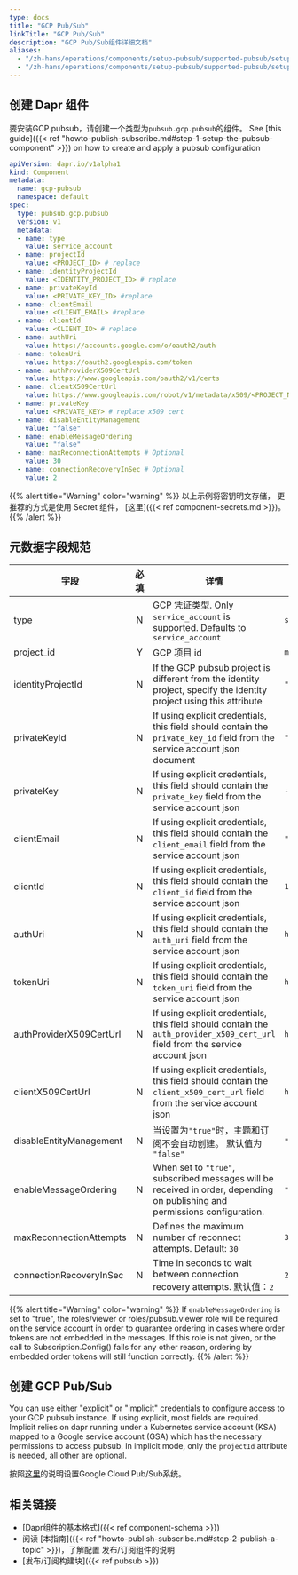 ```yaml
---
type: docs
title: "GCP Pub/Sub"
linkTitle: "GCP Pub/Sub"
description: "GCP Pub/Sub组件详细文档"
aliases:
  - "/zh-hans/operations/components/setup-pubsub/supported-pubsub/setup-gcp/"
  - "/zh-hans/operations/components/setup-pubsub/supported-pubsub/setup-gcp-pubsub/"
---
```


## 创建 Dapr 组件

要安装GCP pubsub，请创建一个类型为`pubsub.gcp.pubsub`的组件。 See [this guide]({{< ref "howto-publish-subscribe.md#step-1-setup-the-pubsub-component" >}}) on how to create and apply a pubsub configuration

```yaml
apiVersion: dapr.io/v1alpha1
kind: Component
metadata:
  name: gcp-pubsub
  namespace: default
spec:
  type: pubsub.gcp.pubsub
  version: v1
  metadata:
  - name: type
    value: service_account
  - name: projectId
    value: <PROJECT_ID> # replace
  - name: identityProjectId
    value: <IDENTITY_PROJECT_ID> # replace
  - name: privateKeyId
    value: <PRIVATE_KEY_ID> #replace
  - name: clientEmail
    value: <CLIENT_EMAIL> #replace
  - name: clientId
    value: <CLIENT_ID> # replace
  - name: authUri
    value: https://accounts.google.com/o/oauth2/auth
  - name: tokenUri
    value: https://oauth2.googleapis.com/token
  - name: authProviderX509CertUrl
    value: https://www.googleapis.com/oauth2/v1/certs
  - name: clientX509CertUrl
    value: https://www.googleapis.com/robot/v1/metadata/x509/<PROJECT_NAME>.iam.gserviceaccount.com #replace PROJECT_NAME
  - name: privateKey
    value: <PRIVATE_KEY> # replace x509 cert
  - name: disableEntityManagement
    value: "false"
  - name: enableMessageOrdering
    value: "false"
  - name: maxReconnectionAttempts # Optional
    value: 30
  - name: connectionRecoveryInSec # Optional
    value: 2
```
{{% alert title="Warning" color="warning" %}}
以上示例将密钥明文存储， 更推荐的方式是使用 Secret 组件， [这里]({{< ref component-secrets.md >}})。
{{% /alert %}}

## 元数据字段规范

| 字段                      | 必填 | 详情                                                                                                                             | 示例                                                                                                       |
| ----------------------- |:--:| ------------------------------------------------------------------------------------------------------------------------------ | -------------------------------------------------------------------------------------------------------- |
| type                    | N  | GCP 凭证类型. Only `service_account` is supported. Defaults to `service_account`                                                   | `service_account`                                                                                        |
| project_id              | Y  | GCP 项目 id                                                                                                                      | `myproject-123`                                                                                          |
| identityProjectId       | N  | If the GCP pubsub project is different from the identity project, specify the identity project using this attribute            | `"myproject-123"`                                                                                        |
| privateKeyId            | N  | If using explicit credentials, this field should contain the `private_key_id` field from the service account json document     | `"my-private-key"`                                                                                       |
| privateKey              | N  | If using explicit credentials, this field should contain the `private_key` field from the service account json                 | `-----BEGIN PRIVATE KEY-----MIIBVgIBADANBgkqhkiG9w0B`                                                    |
| clientEmail             | N  | If using explicit credentials, this field should contain the `client_email` field from the service account json                | `"myservice@myproject-123.iam.gserviceaccount.com"`                                                      |
| clientId                | N  | If using explicit credentials, this field should contain the `client_id` field from the service account json                   | `106234234234`                                                                                           |
| authUri                 | N  | If using explicit credentials, this field should contain the `auth_uri` field from the service account json                    | `https://accounts.google.com/o/oauth2/auth`                                                              |
| tokenUri                | N  | If using explicit credentials, this field should contain the `token_uri` field from the service account json                   | `https://oauth2.googleapis.com/token`                                                                    |
| authProviderX509CertUrl | N  | If using explicit credentials, this field should contain the `auth_provider_x509_cert_url` field from the service account json | `https://www.googleapis.com/oauth2/v1/certs`                                                             |
| clientX509CertUrl       | N  | If using explicit credentials, this field should contain the `client_x509_cert_url` field from the service account json        | `https://www.googleapis.com/robot/v1/metadata/x509/myserviceaccount%40myproject.iam.gserviceaccount.com` |
| disableEntityManagement | N  | 当设置为`"true"`时，主题和订阅不会自动创建。 默认值为 `"false"`                                                                                      | `"true"`, `"false"`                                                                                      |
| enableMessageOrdering   | N  | When set to `"true"`, subscribed messages will be received in order, depending on publishing and permissions configuration.    | `"true"`, `"false"`                                                                                      |
| maxReconnectionAttempts | N  | Defines the maximum number of reconnect attempts. Default: `30`                                                                | `30`                                                                                                     |
| connectionRecoveryInSec | N  | Time in seconds to wait between connection recovery attempts. 默认值：`2`                                                          | `2`                                                                                                      |

{{% alert title="Warning" color="warning" %}}
If `enableMessageOrdering` is set to "true", the roles/viewer or roles/pubsub.viewer role will be required on the service account in order to guarantee ordering in cases where order tokens are not embedded in the messages. If this role is not given, or the call to Subscription.Config() fails for any other reason, ordering by embedded order tokens will still function correctly.
{{% /alert %}}

## 创建 GCP Pub/Sub
You can use either "explicit" or "implicit" credentials to configure access to your GCP pubsub instance. If using explicit, most fields are required. Implicit relies on dapr running under a Kubernetes service account (KSA) mapped to a Google service account (GSA) which has the necessary permissions to access pubsub. In implicit mode, only the `projectId` attribute is needed, all other are optional.

按照[这里](https://cloud.google.com/pubsub/docs/quickstart-console)的说明设置Google Cloud Pub/Sub系统。

## 相关链接
- [Dapr组件的基本格式]({{< ref component-schema >}})
- 阅读 [本指南]({{< ref "howto-publish-subscribe.md#step-2-publish-a-topic" >}})，了解配置 发布/订阅组件的说明
- [发布/订阅构建块]({{< ref pubsub >}})
